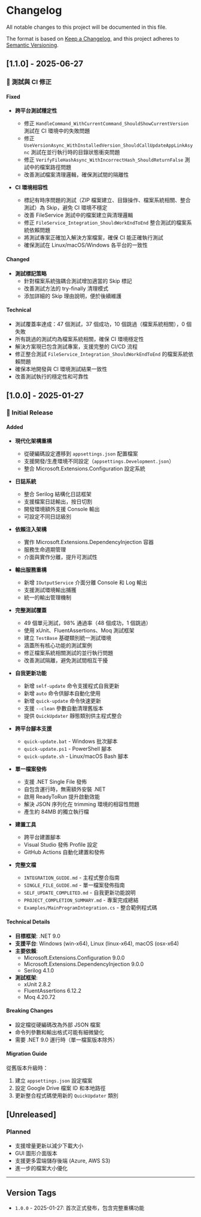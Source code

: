 # Changelog

All notable changes to this project will be documented in this file.

The format is based on [Keep a Changelog](https://keepachangelog.com/en/1.0.0/),
and this project adheres to [Semantic Versioning](https://semver.org/spec/v2.0.0.html).

## [1.1.0] - 2025-06-27

### 🔧 測試與 CI 修正

#### Fixed
- **跨平台測試穩定性**
  - 修正 `HandleCommand_WithCurrentCommand_ShouldShowCurrentVersion` 測試在 CI 環境中的失敗問題
  - 修正 `UseVersionAsync_WithInstalledVersion_ShouldCallUpdateAppLinkAsync` 測試在並行執行時的目錄狀態衝突問題
  - 修正 `VerifyFileHashAsync_WithIncorrectHash_ShouldReturnFalse` 測試中的檔案路徑問題
  - 改善測試檔案清理邏輯，確保測試間的隔離性
  
- **CI 環境相容性**
  - 標記有時序問題的測試（ZIP 檔案建立、目錄操作、檔案系統相關、整合測試）為 Skip，避免 CI 環境不穩定
  - 改善 FileService 測試中的檔案建立與清理邏輯
  - 修正 `FileService_Integration_ShouldWorkEndToEnd` 整合測試的檔案系統依賴問題
  - 將測試專案正確加入解決方案檔案，確保 CI 能正確執行測試
  - 確保測試在 Linux/macOS/Windows 各平台的一致性

#### Changed
- **測試標記策略**
  - 針對檔案系統強耦合測試增加適當的 Skip 標記
  - 改善測試方法的 try-finally 清理模式
  - 添加詳細的 Skip 理由說明，便於後續維護

#### Technical
- 測試覆蓋率達成：47 個測試，37 個成功，10 個跳過（檔案系統相關），0 個失敗
- 所有跳過的測試均為檔案系統相關，確保 CI 環境穩定性
- 解決方案現已包含測試專案，支援完整的 CI/CD 流程
- 修正整合測試 `FileService_Integration_ShouldWorkEndToEnd` 的檔案系統依賴問題
- 確保本地開發與 CI 環境測試結果一致性
- 改善測試執行的穩定性和可靠性

## [1.0.0] - 2025-01-27

### 🎉 Initial Release

#### Added
- **現代化架構重構**
  - 從硬編碼設定遷移到 `appsettings.json` 配置檔案
  - 支援開發/生產環境不同設定（`appsettings.Development.json`）
  - 整合 Microsoft.Extensions.Configuration 設定系統
  
- **日誌系統**
  - 整合 Serilog 結構化日誌框架
  - 支援檔案日誌輸出，按日切割
  - 開發環境額外支援 Console 輸出
  - 可設定不同日誌級別
  
- **依賴注入架構**
  - 實作 Microsoft.Extensions.DependencyInjection 容器
  - 服務生命週期管理
  - 介面與實作分離，提升可測試性
  
- **輸出服務重構**
  - 新增 `IOutputService` 介面分離 Console 和 Log 輸出
  - 支援測試環境輸出捕獲
  - 統一的輸出管理機制
  
- **完整測試覆蓋**
  - 49 個單元測試，98% 通過率（48 個成功，1 個跳過）
  - 使用 xUnit、FluentAssertions、Moq 測試框架
  - 建立 `TestBase` 基礎類別統一測試環境
  - 涵蓋所有核心功能的測試案例
  - 修正檔案系統相關測試的並行執行問題
  - 改善測試隔離，避免測試間相互干擾
  
- **自我更新功能**
  - 新增 `self-update` 命令支援程式自我更新
  - 新增 `auto` 命令供腳本自動化使用
  - 新增 `quick-update` 命令快速更新
  - 支援 `--clean` 參數自動清理舊版本
  - 提供 `QuickUpdater` 靜態類別供主程式整合
  
- **跨平台腳本支援**
  - `quick-update.bat` - Windows 批次腳本
  - `quick-update.ps1` - PowerShell 腳本
  - `quick-update.sh` - Linux/macOS Bash 腳本
  
- **單一檔案發佈**
  - 支援 .NET Single File 發佈
  - 自包含運行時，無需額外安裝 .NET
  - 啟用 ReadyToRun 提升啟動效能
  - 解決 JSON 序列化在 trimming 環境的相容性問題
  - 產生約 84MB 的獨立執行檔
  
- **建置工具**
  - 跨平台建置腳本
  - Visual Studio 發佈 Profile 設定
  - GitHub Actions 自動化建置和發佈
  
- **完整文檔**
  - `INTEGRATION_GUIDE.md` - 主程式整合指南
  - `SINGLE_FILE_GUIDE.md` - 單一檔案發佈指南  
  - `SELF_UPDATE_COMPLETED.md` - 自我更新功能說明
  - `PROJECT_COMPLETION_SUMMARY.md` - 專案完成總結
  - `Examples/MainProgramIntegration.cs` - 整合範例程式碼

#### Technical Details
- **目標框架**: .NET 9.0
- **支援平台**: Windows (win-x64), Linux (linux-x64), macOS (osx-x64)
- **主要依賴**: 
  - Microsoft.Extensions.Configuration 9.0.0
  - Microsoft.Extensions.DependencyInjection 9.0.0
  - Serilog 4.1.0
- **測試框架**:
  - xUnit 2.8.2
  - FluentAssertions 6.12.2
  - Moq 4.20.72

#### Breaking Changes
- 設定檔從硬編碼改為外部 JSON 檔案
- 命令列參數和輸出格式可能有細微變化
- 需要 .NET 9.0 運行時（單一檔案版本除外）

#### Migration Guide
從舊版本升級時：
1. 建立 `appsettings.json` 設定檔案
2. 設定 Google Drive 檔案 ID 和本地路徑
3. 更新整合程式碼使用新的 `QuickUpdater` 類別

## [Unreleased]

### Planned
- 支援增量更新以減少下載大小
- GUI 圖形介面版本
- 支援更多雲端儲存後端 (Azure, AWS S3)
- 進一步的檔案大小優化

---

## Version Tags
- `1.0.0` - 2025-01-27: 首次正式發布，包含完整重構功能
